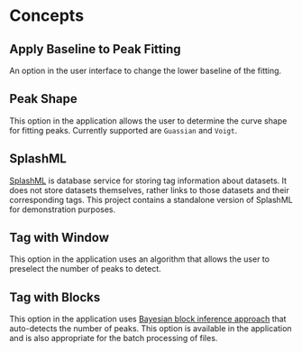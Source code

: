 # Concepts

## Apply Baseline to Peak Fitting
An option in the user interface to change the lower baseline of the fitting.

## Peak Shape
This option in the application allows the user to determine the curve shape for fitting peaks. Currently supported are `Guassian` and `Voigt`.

## SplashML
[SplashML](https://github.com/als-computing/splash-ml) is database service for storing tag information about datasets. It does not store datasets themselves, rather links to those datasets and their corresponding tags. This project contains a standalone version of SplashML for demonstration purposes.

## Tag with Window
This option in the application uses an algorithm that allows the user to preselect the number of peaks to detect.
## Tag with Blocks
This option in the application uses [Bayesian block inference approach](https://iopscience.iop.org/article/10.1088/0004-637X/764/2/167/meta) that auto-detects the number of peaks. This option is available in the application and is also appropriate for the batch processing of files.
